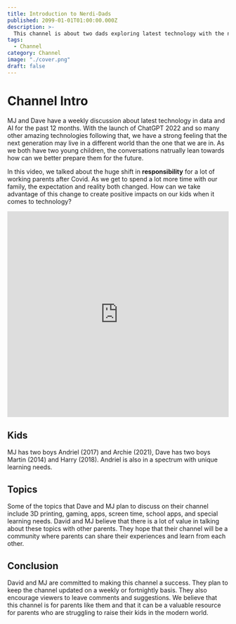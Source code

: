 ```yaml
---
title: Introduction to Nerdi-Dads
published: 2099-01-01T01:00:00.000Z
description: >-
  This channel is about two dads exploring latest technology with the next generation.
tags:
  - Channel
category: Channel
image: "./cover.png"
draft: false
---
```


# Channel Intro

MJ and Dave have a weekly discussion about latest technology in data and AI for the past 12 months. With the launch of ChatGPT 2022 and so many other amazing technologies following that, we have a strong feeling that the next generation may live in a different world than the one that we are in. As we both have two young children, the conversations natrually lean towards how can we better prepare them for the future.

In this video, we talked about the huge shift in **responsibility** for a lot of working parents after Covid. As we get to spend a lot more time with our family, the expectation and reality both changed. How can we take advantage of this change to create positive impacts on our kids when it comes to technology?  

<iframe width="100%" height="468" src="https://www.youtube.com/embed/ORmX1y8UBZI" title="Nerdi Dads Intro" frameborder="0" allow="accelerometer; autoplay; clipboard-write; encrypted-media; gyroscope; picture-in-picture; web-share" referrerpolicy="strict-origin-when-cross-origin" allowfullscreen></iframe>

## Kids

MJ has two boys Andriel (2017) and Archie (2021), Dave has two boys Martin (2014) and Harry (2018). Andriel is also in a spectrum with unique learning needs.

## Topics

Some of the topics that Dave and MJ plan to discuss on their channel include 3D printing, gaming, apps, screen time, school apps, and special learning needs. David and MJ believe that there is a lot of value in talking about these topics with other parents. They hope that their channel will be a community where parents can share their experiences and learn from each other.

## Conclusion

David and MJ are committed to making this channel a success. They plan to keep the channel updated on a weekly or fortnightly basis. They also encourage viewers to leave comments and suggestions. We believe that this channel is for parents like them and that it can be a valuable resource for parents who are struggling to raise their kids in the modern world.